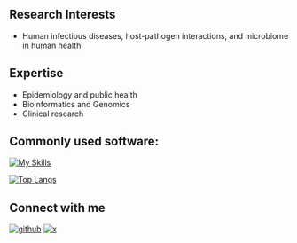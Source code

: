 ## Research Interests

- Human infectious diseases, host-pathogen interactions, and microbiome in human health

## Expertise

- Epidemiology and public health
- Bioinformatics and Genomics
- Clinical research

## Commonly used software:
[![My Skills](https://skillicons.dev/icons?i=r,python,vscode,linux,git,anaconda&perline=3)](https://skillicons.dev)


[![Top Langs](https://github-readme-stats.vercel.app/api/top-langs/?username=azmigueldario&size_weight=0.5&count_weight=0.5&hide=html,ipynb&layout=compact&langs_count=8)](https://github.com/azmigueldario/github-readme-stats)


## Connect with me 

[![github](https://skillicons.dev/icons?i=github)](https://github.com/azmigueldario)
[![x](https://skillicons.dev/icons?i=linkedin)](https://www.linkedin.com/in/miguel-prieto-1b851416a/)
